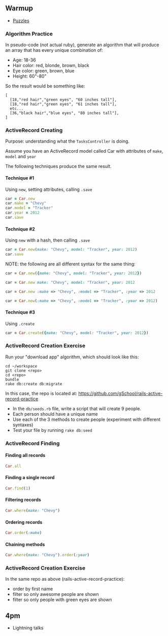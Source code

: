 ## Warmup

* [Puzzles](http://www.brainbashers.com/showpuzzles.asp?page=1&formpost=Y&d1=Y)

### Algorithm Practice

In pseudo-code (not actual ruby), generate an algorithm that will produce an
array that has every unique combination of:

* Age: 18-36
* Hair color: red, blonde, brown, black
* Eye color: green, brown, blue
* Height: 60"-80"

So the result would be something like:

```
[
  [18,"red hair","green eyes", "60 inches tall"],
  [18,"red hair","green eyes", "61 inches tall"],
  etc...
  [36,"black hair","blue eyes", "80 inches tall"],
]
```

### ActiveRecord Creating

Purpose: understanding what the `TasksController` is doing.

Assume you have an ActiveRecord model called Car with attributes of `make`, `model` and `year`

The following techniques produce the same result.

#### Technique #1

Using `new`, setting attributes, calling `.save`

```ruby
car = Car.new
car.make = "Chevy"
car.model = "Tracker"
car.year = 2012
car.save
```

#### Technique #2

Using `new` with a hash, then calling `.save`

```ruby
car = Car.new(make: "Chevy", model: "Tracker", year: 2012)
car.save
```

NOTE: the following are all different syntax for the same thing:

```ruby
car = Car.new({make: "Chevy", model: "Tracker", year: 2012})

car = Car.new make: "Chevy", model: "Tracker", year: 2012

car = Car.new :make => "Chevy", :model => "Tracker", :year => 2012

car = Car.new(:make => "Chevy", :model => "Tracker", :year => 2012)
```

#### Technique #3

Using `.create`

```ruby
car = Car.create({make: "Chevy", model: "Tracker", year: 2012})
```

### ActiveRecord Creation Exercise

Run your "download app" algorithm, which should look like this:

```
cd ~/workspace
git clone <repo>
cd <repo>
bundle
rake db:create db:migrate
```

In this case, the repo is located at: https://github.com/gSchool/rails-active-record-practice

- In the `db/seeds.rb` file, write a script that will create 9 people.
- Each person should have a unique name
- Use each of the 3 methods to create people (experiment with different syntaxes)
- Test your file by running `rake db:seed`

### ActiveRecord Finding

#### Finding all records

```ruby
Car.all
```

#### Finding a single record

```ruby
Car.find(1)
```

#### Filtering records

```ruby
Car.where(make: "Chevy")
```

#### Ordering records

```ruby
Car.order(:make)
```

#### Chaining methods

```ruby
Car.where(make: "Chevy").order(:year)
```

### ActiveRecord Creation Exercise

In the same repo as above (rails-active-record-practice):

- order by first name
- filter so only awesome people are shown
- filter so only people with green eyes are shown

## 4pm

* Lightning talks

